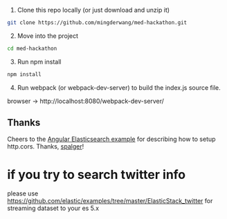 1. Clone this repo locally (or just download and unzip it)

  ```sh
  git clone https://github.com/mingderwang/med-hackathon.git
  ```

2. Move into the project

  ```sh
  cd med-hackathon
  ```

3. Run npm install

  ```sh
  npm install
  ```

4. Run webpack (or webpack-dev-server) to build the index.js source file.

browser -> http://localhost:8080/webpack-dev-server/

## Thanks

Cheers to the [Angular Elasticsearch example](https://github.com/spalger/elasticsearch-angular-example) for describing how to setup http.cors. Thanks, [spalger](https://github.com/spalger)!


# if you try to search twitter info
please use https://github.com/elastic/examples/tree/master/ElasticStack_twitter for streaming dataset to your es 5.x
